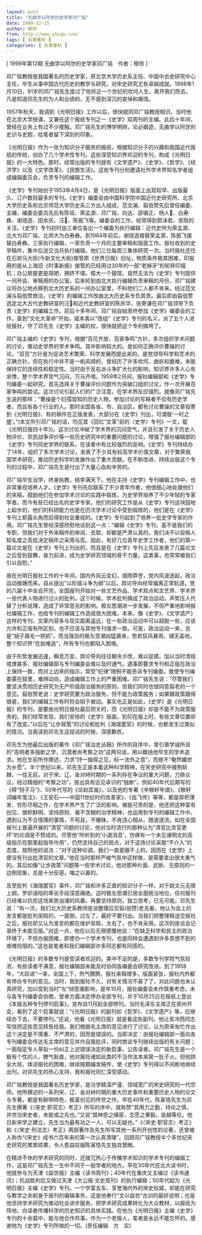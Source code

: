 ```yaml
---
layout: post
title: "无曲学以阿世的史学家邓广铭"
date: 1999-12-15
author: 穆欣
from: http://www.yhcqw.com/
tags: [ 炎黄春秋 ]
categories: [ 炎黄春秋 ]
---
```



[ 1999年第12期 无曲学以阿世的史学家邓广铭　作者：穆欣 ]


邓广铭教授是我国著名的历史学家，原北京大学历史系主任、中国中古史研究中心主任，毕生从事中国古代历史的教学与研究，对宋史研究尤有卓越成就。1998年1月10日，91岁的邓广铭先生度过了他将近一个世纪的坎坷人生，离开我们而去。凡是知道邓先生的为人和业绩的，无不感到深沉的哀悼和痛惜。


1957年秋天，我调到《光明日报》工作以后，很快就同邓广铭教授相识。当时他在北京大学授课，又兼任这个报纸专刊之一《史学》双周刊的主编。此后十年间，曾经在业务上有过不少接触。邓广铭先生的博学明辨，论必据迹，无曲学以阿世的史识与史胆，给笔者留下深刻的印象。


《光明日报》作为一张为知识分子服务的报纸，根据知识分子的兴趣和我国近代报纸的传统，创办了几个学术性专刊。这些深受知识界欢迎的专刊，构成《光明日报》的一大特色。那时，经常出版的专刊就有《文学遗产》、《史学》、《哲学》、《经济学》以及《文字改革》、《民族生活》。这些专刊分别邀请社外学术界知名学者组成编辑委员会，负责专刊的编辑工作。


《史学》专刊始创于1953年4月4日，是《光明日报》版面上出现较早、出版最久、订户数目最多的专刊。《史学》编委会由中国科学院中国近代史研究所、北京大学历史系和北京师范大学历史系三方出入组成，范文澜、翦伯赞先后曾任编委、主编，编委会委员先后有陈垣、荣孟源、邓广铭、向达、邵循正、杨人、白寿彝、谢琏造、田余庆、汪、陈振飞等。编委会的工作，经常得到郭沫若、吴晗的关注。《史学》专刊初时由三单位各出一个编委为执行编辑：近代史所为荣孟源、北大为邓广铭、北师大为白寿彝。到1964年前后，谢琏造接替荣孟源，陈振飞接替白寿彝。三家执行编辑，一家负责一个月的主要审稿和版面工作。报社收到的史学稿件，集中后送交当月执行编辑，他们三位每周三集体研究一次。当时报社还住在石驸马大街(今新文化大街)接管原《世界日报》旧址，物质条件极其困难，印报用的是从上海旧《时事新报》接管的已经用过30年的一部“老掉牙”的轮转印报机；办公房屋更是简陋，拥挤不堪。偌大一个报馆，竟然无法为《史学》专刊提供一间开会、审稿用的办公室。后来轮到由北大执行编辑负责审稿的月份，邓广铭建议将办公地点移到北大历史系的一间办公室里，不料他们二人都不肯来。经过范文澜与翦伯赞商洽，《史学》的编辑工作改由北大历史系专负其责。最后即由翦伯赞选定北大古代史教研室的汪和近代史教研室的陈庆华、张寄谦在邓广铭领导下负责《史学》的编辑工作。前后十多年间，邓广铭自始至终参加《史学》编委会的工作，直到“文化大革命”开始，戚本禹以“改组”《史学》专刊的名义，派了五个人进驻报社，夺了邓先生《史学》主编的权，很快就把这个专利搞垮了。


邓广铭主编的《史学》专刊，根据“百花齐放、百家争鸣”方针，多次组织学术问题的讨论，推动史学界的学术争鸣。其中影响较大的，是如何正确评价曹操的讨论。“双百”方针是为促进艺术繁荣、科学发展而提出来的，是党领导科学和艺术的正确方针。但在执行中并不是一帆风顺的，曾经历了许多坎坷、曲折和磨难，未能保持它的连续性和稳定性。当时由于反右派斗争扩大化的影响，知识界许多人心有余悸，整个学术界空气沉闷，万马齐喑。1959年2月间，报社编辑部和《史学》专刊编委一起研究，首先选择关于曹操评价问题作为突破口组织讨论，作一次开展百家争鸣的尝试。这次讨论引起人们的广泛注意，在学术界反应强烈。就像邓广铭先生说的那样：“曹操是个妇孺皆知的历史人物，参加讨论的写稿者不仅有历史学者，而且有各个行业的人。那时全国各省、市、自治区，都有讨论曹操的文章投寄到《光明日报》，有的稿件在正版发表，大部分在《史学》刊出，可谓极‘一时之盛’。”(本文所引邓广铭的话，均见其《回忆“文革”前的〈史学〉专刊》一文，载《光明日报四十年》)。这次讨论冲破了学术界的沉闷空气，并且引发了关于历史人物评价、农民战争评价等一些历史研究中的重要问题的讨论，增强了报社编辑部的《史学》专刊同史学界的联系，在读者中有比较强烈的反响。《史学》专刊持续办了14年，组织了多次学术讨论，发表了不少具有较高学术价值文章，对于繁荣我国学术研究，推动历史科学的发展作出了重大贡献。在不断改进、持续出版这个专刊的过程中，邓广铭先生是付出了大量心血和辛劳的。


邓广铭毕生治学，终身执教，桃李满天下。他在主持《史学》专刊编辑工作中，也非常重视培养人才。《史学》专刊先后联系了不少青年作者，他很细心地处理他们的来稿，鼓励他们在参加学术讨论的实践中锻炼，为史学界培养了不少年轻的专家学者。而今有些已经出名的史学专家，他们的研究工作是从《史学》专刊这块园地上起步的，他们的科研能力也是在历次学术讨论中受到锻炼的，他们是在《史学》专刊上崭露头角而后得到社会重视的。《史学》专刊起到了培养一批史学专家的作用。邓广铭先生曾经深感欣慰地谈到这一点：“编辑《史学》专刊，虽不是我们的专职，但我们对于外来稿件的审阅、去取，却都是严肃认真的。我们决不以投稿人知名度之高低决定稿件之采用与否。因此，有好几位青年史学工作者，他们的第一篇论文是在《史学》专刊上刊出的，而且是在《史学》专刊上先后发表了几篇论文之后受到鼓舞，奋力前进，成为史学研究领域的骨干力量。这类事，也常常被我们引以自慰。”


我在光明日报社工作的十年间，国内外风云变幻，烟雨莽苍，党内风波迭起，政治运动接踵而来。自从提出“以阶级斗争为纲”以后，舆论导向经常偏离正常轨道。党的八届十中全会开完，全国报刊开始对一些文艺作品、学术观点和文艺界、学术界一些代表人物进行过火的批判。这个时候，学术批判搞成了政治运动，声势压人代替了分析说理，造成了非常恶劣的影响。极左思潮进一步发展，不但严重地影响报社编辑工作，也给专刊的编辑工作造成很大困难。本来，像《史学》、《文学遗产》这样的专刊，文章内容多与现实距离遥远，在一些政治运动中可以超脱一些，应该允许和正版有所区别，也不应该与其他专刊强求一致。可是，政治运动一来，总是“胡子眉毛一把抓”。而当强劲的极左思潮凶猛袭来，势若狂风暴雨，铺天盖地，整个知识界“在劫难逃”，所有专刊也都陷入困境。


由于形势发展迅速，瞬息万变，舆论导向往往朝令夕改，难以捉摸。加以当时清规戒律甚多、报社编辑部与专刊编委会难以及时通气。遇事即要求专刊和正版在政治上保持一致，而对上边来的指示，常受“纪律”限制不能告诉专刊编委。致使专刊编委蒙在鼓里，难辨动向，造成编辑工作上的严重困难。邓广铭先生说：“尽管我们要坚决贯彻历史研究为无产阶级政治服务的原则，但我们同时也很同意翦老的一个意见。翦伯赞老说：史学研究要为政治服务，但不能为政策服务；如果跟政策跟得很紧，我们的编辑工作有时将会陷于被动。事实也正是如此，《史学》是《光明日报》的专刊，是要由光明日报社最后把关的，而《光明日报》却是不能不为政策服务的。我们经常发现，我们安排的《史学》版面，到印在报上时，有些文章位置却有了改变。”以后在“让步政策”的讨论和批判《海瑞罢官》的时候，也都发生过类似的情况。当我读到邓先生这段话的时候，深感歉疚。


邓先生为他最后出版的著作《邓广铭治史丛稿》所作的自序中，曾引章学诚所说的“高明者多独断之学，沉潜者尚考察之功”这两句话，用以概括他毕生的学术追求。他在生前所作撰述，力求“抒一独得之见，标一法外之意”，而绝不“奄然媚世为乡愿”。半个世纪以来，邓先生正是本着这种科学精神，在宋史研究中披荆斩棘，一往无前。对于宋、辽、金对峙时期的一系列存在争议的重大问题，力排众议，经过精细的“考察之功”，提出具有远见卓识的“独断”。例如40年代后期写的《释“拐子马”》、50年代写的《论赵匡胤》，以及他的专著《辛稼轩年谱》、《稼轩词编年笺注》、《王安石——中国11世纪时的改革家》、《岳飞传》等等，都是厚积薄发、穷形尽相之作，在学术界产生了广泛的影响。难能可贵的是，他还把这种富有创见、旗帜鲜明、坚持原则、毫不含糊的治学精神，也运用到专刊的编辑工作中。遇到认为不合情理的事情，不苟且，不暧昧，不肯违心相从、随波逐流。如在全国报刊上普遍开展的“清官”问题的讨论，他对当时流行的那种认为“清官比贪官更坏”的论调是不赞成的。尽管他“所听到的‘小道消息’，仿佛有一个未见诸明文的高级指示在那里起指导作用”，仍然坚持自己的观点，对于这场讨论采取“不介入”的态度。按照他的说法：“对于这种论调，我们一直是跟不上的，因而在《史学》上便没有刊出批清官的文章。”他在当时那样严峻气氛中这样做，是需要拿出很大勇气的。其后如像“让步政策”问题等一些学术讨论，他对那种片面、武断、无原则的一边倒现象，总是十分反感，嗤之以鼻的。


及至批判《海瑞罢官》事件，邓广铭和许多正直的知识分子一样，对于姚文元无限上纲，罗织诬陷的卑劣手段深恶痛绝。这时极左思潮已居全面统治地位，任何报刊已经难以抗拒这场来势汹涌的风暴。再要坚持原则，独立思考，已无可能。邓先生说：“有一次，我们北大历史系教师座谈整理后交翦(伯赞)老去看，他认为会上的发言都是批判吴晗的，一面倒，过左了，最好不要刊出。当我们把整理稿送交报社之后，报社却又认为发言的都在维护吴晗，太右了，也不肯采用。这次的座谈会记录终于未能见报。”对这一点，他在以后无限感慨地说：“在缺乏科学和民主的政治环境下，不但办报困难，即使办一个学术专刊，也是同样会遭遇到许多意想不到的艰难险阻的。”这也是笔者和我们编辑部许多同志都有同感的。


《光明日报》的多数专刊是受读者欢迎的。美中不足的是，多数专刊学院气氛较浓，有些读者不满意，报社编辑部未能及时协同各编委会研究改进。到了1958年，“大跃进”一来，全国上下，热气腾腾，报社来稿增多，版面紧张，报社内外都有停办专刊的意见。当时，我到报社不久，对有关情况不甚了了，对此问题也未认真研究，加以受到当时“左”倾思潮影响，是年10月，报社编委会未作慎重考虑，未与各专刊编委会协商，曾单方面决定停办全部专刊，并于10月25日在报纸上登出《本报五种专刊停刊启事》，宣布自11月起全部停刊。当时毛泽东主席正在郑州开会，看到了这个启事就说：“《光明日报》的副刊如《哲学》、《文学遗产》等，应继续办下去，不要停刊。”还说，他看《光明日报》就是看这些副刊。他让吴冷西同志写信把这些意见转告给我。我们根据毛主席的意见进行了讨论，认为原来匆忙作出这个决定是不慎重、不严肃的，因而是错误的。当即决定：由报社编辑部一面向各专刊编委会传达毛主席的意见并作自我批评，同时商谈专刊继续出版的有关问题；一面指定专人草拟一份纠正上述错误决定的新启事，公告读者。邓广铭先生是一个极有个性的人，脾气耿直，他对报社诸如此类的不当作法本来窝一肚子火。但他顾全大局，体谅报社的困难，继续按期编发稿件，使《史学》专刊得以不间断地继续出刊。对邓先生的热心支持，我和报社同仁深受感动。


邓广铭教授是我国著名历史学家，是治学精深严谨、领域宽广的宋史研究的一代宗师。他所撰述的一系列宋、辽、金对峙时期的重大历史事件和重要历史人物的论文与专著，都是有鲜明特色，极富创见的传世之作。早在40年代，陈寅恪先生为邓先生撰著《〈宋史·职官志〉考正》所写的序中，就称赞“其用力之勤，持论之慎，并世治宋史者，未能或之先也。”又说“其神思之缜密，志愿之果毅，逾越等伦。他日新宋学之建立，先生当为最有功之一人，可以无疑也。”《〈宋史·职官志〉考正》和《〈宋史·刑法志〉考正》两部著作及先生所写其他一系列开创性的论著，还曾被人称作“《宋史》成书六百年来的第一次认真清理”。回顾邓广铭教授半个多世纪宋史研究的累累硕果，令人愈益叹服陈寅恪先生独具慧眼。


在精进不休的学术研究的同时，还拨冗热心于传播学术知识的学术专刊的编辑工作，这是邓广铭先生一生中不同于一般学者的地方。早在30年代在北大读书时，他就参与为天津《益世报》主编《读书周刊》；40年代在重庆又主编过《读书通讯》；抗战胜利后又做过天津《大公报·文史周刊》的执行编辑；50年代起为《光明日报》主编《史学》专刊。一个学富五车、享誉海内外的宋史权威，却能在研究与教学之余躬身于报刊的编辑事务，这是他奉行“文以益世”古训的最好说明；也是他坚持学术研究为推动社会进步服务，把学术研究成果转化为大众教材，以报纸为阵地，向读者传播科学的历史知识的具体实践。在他为《光明日报》主编《史学》专刊的十余载中，能与他合作共事，作为一个老报人，笔者是永远不能忘怀的。感谢他为《史学》专刊所做的一切。(责任编辑　方　实)


